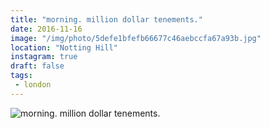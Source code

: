 ```yaml
---
title: "morning. million dollar tenements."
date: 2016-11-16
image: "/img/photo/5defe1bfefb66677c46aebccfa67a93b.jpg"
location: "Notting Hill"
instagram: true
draft: false
tags:
 - london
---
```


![morning. million dollar tenements.](/img/photo/5defe1bfefb66677c46aebccfa67a93b.jpg)
